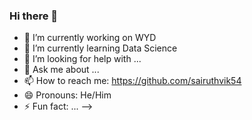 ### Hi there 👋

- 🔭 I’m currently working on WYD
- 🌱 I’m currently learning Data Science
- 🤔 I’m looking for help with ...
- 💬 Ask me about ...
- 📫 How to reach me: https://github.com/sairuthvik54
- 😄 Pronouns: He/Him
- ⚡ Fun fact: ...
-->
